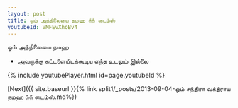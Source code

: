 ```yaml
---
layout: post
title: ஓம் அந்நிலையை நமஹ ௧௧ டைம்ஸ்
youtubeId: VMFEvXhoBv4
---
```

 
 
 ஓம் அந்நிலையை நமஹ  
 
 -  அவருக்கு கட்டளையிடக்கூடிய எந்த உடலும் இல்லை 
 
  
 
  
 
 
 
 
 
 


{% include youtubePlayer.html id=page.youtubeId %}
 
[Next]({{ site.baseurl }}{% link  split1/_posts/2013-09-04-ஓம் சந்திரா வக்த்ராய நமஹ ௧௧ டைம்ஸ்.md%})
 
